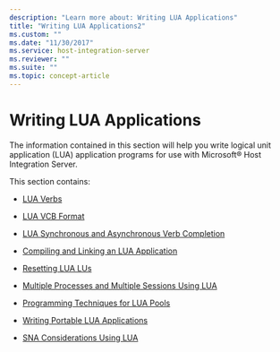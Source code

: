```yaml
---
description: "Learn more about: Writing LUA Applications"
title: "Writing LUA Applications2"
ms.custom: ""
ms.date: "11/30/2017"
ms.service: host-integration-server
ms.reviewer: ""
ms.suite: ""
ms.topic: concept-article
---
```

# Writing LUA Applications
The information contained in this section will help you write logical unit application (LUA) application programs for use with Microsoft® Host Integration Server.  
  
 This section contains:  
  
- [LUA Verbs](../core/lua-verbs2.md)   
  
-   [LUA VCB Format](../core/lua-vcb-format1.md)  
  
-   [LUA Synchronous and Asynchronous Verb Completion](../core/lua-synchronous-and-asynchronous-verb-completion2.md)  
  
-   [Compiling and Linking an LUA Application](../core/compiling-and-linking-an-lua-application1.md)  
  
-   [Resetting LUA LUs](../core/resetting-lua-lus1.md)  
  
-   [Multiple Processes and Multiple Sessions Using LUA](../core/lua-multiple-processes-and-multiple-sessions1.md)  
  
-   [Programming Techniques for LUA Pools](../core/programming-techniques-for-lua-pools2.md)  
  
-   [Writing Portable LUA Applications](../core/writing-portable-lua-applications1.md)  
  
-   [SNA Considerations Using LUA](../core/sna-considerations-with-lua1.md)
